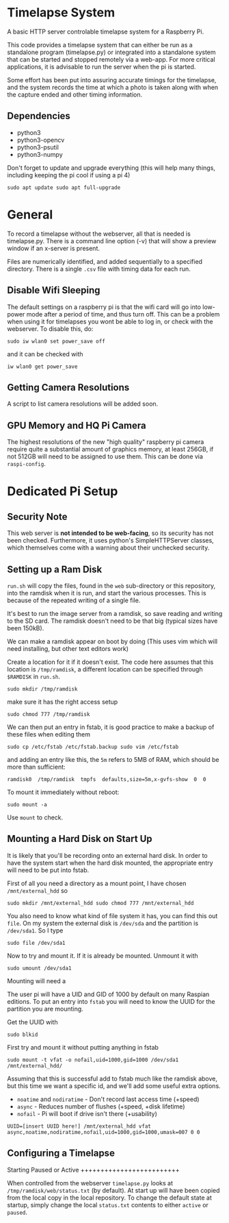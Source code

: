 Timelapse System
==================

A basic HTTP server controlable timelapse system for a Raspberry Pi.

This code provides a timelapse system that can either be run as a standalone 
program (timelapse.py) or integrated into a standalone system that can be 
started and stopped remotely via a web-app. For more critical applications,
it is advisable to run the server when the pi is started.

Some effort has been put into assuring accurate timings for the timelapse, 
and the system records the time at which a photo is taken along with when 
the capture ended and other timing information.

Dependencies
------------

* python3
* python3-opencv
* python3-psutil
* python3-numpy

Don't forget to update and upgrade everything (this will help many things, including keeping the pi cool if using a pi 4)

``
sudo apt update
sudo apt full-upgrade
``


General
=======

To record a timelapse without the webserver, all that is needed is timelapse.py.
There is a command line option (-v) that will show a preview window if an x-server is present.

Files are numerically identified, and added sequentially to a specified 
directory. There is a single  `.csv` file with timing data for each run.


Disable Wifi Sleeping
---------------------

The default settings on a raspberry pi is that the wifi card will go into 
low-power mode after a period of time, and thus turn off. This can be
a problem when using it for timelapses you wont be able to log in, or check
with the webserver. To disable this, do:

`sudo iw wlan0 set power_save off`

and it can be checked with

`iw wlan0 get power_save`


Getting Camera Resolutions
--------------------------

A script to list camera resolutions will be added soon.

GPU Memory and HQ Pi Camera
---------------------------

The highest resolutions of the new "high quality" raspberry pi camera require quite 
a substantial amount of graphics memory, at least 256GB, if not 512GB will need to 
be assigned to use them. This can be done via `raspi-config`.

Dedicated Pi Setup
==================

Security Note
-------------

This web server is **not intended to be web-facing**, so its security has not been checked. Furthermore, it uses python's
SimpleHTTPServer classes, which themselves come with a warning about their unchecked security.

Setting up a Ram Disk
---------------------

`run.sh` will copy the files, found in the `web` sub-directory or this repository,
into the ramdisk when it is run, and start the various processes. This is because of the repeated writing of a single file.

It's best to run the image server from a ramdisk, so save reading and writing to the SD card.
The ramdisk doesn't need to be that big (typical sizes have been 150kB).

We can make a ramdisk appear on boot by doing (This uses vim which will need installing, but other text editors work)

Create a location for it if it doesn't exist. The code here assumes that this location is `/tmp/ramdisk`,
a different location can be specified through `$RAMDISK` in `run.sh`.

``sudo mkdir /tmp/ramdisk``

make sure it has the right access setup

``sudo chmod 777 /tmp/ramdisk``

We can then put an entry in fstab, it is good practice to make a backup of these files when editing them


``
sudo cp /etc/fstab /etc/fstab.backup
sudo vim /etc/fstab
``

and adding an entry like this, the ``5m`` refers to 5MB of RAM, which should be more than sufficient:

``ramdisk0  /tmp/ramdisk  tmpfs  defaults,size=5m,x-gvfs-show  0  0``

To mount it immediately without reboot:

``sudo mount -a``

Use ``mount`` to check.


Mounting a Hard Disk on Start Up
--------------------------------

It is likely that you'll be recording onto an external hard disk. In order to have the system start when the hard disk mounted, the appropriate entry will need to be put into fstab.

First of all you need a directory as a mount point, I have chosen  `/mnt/external_hdd` so

``
sudo mkdir /mnt/external_hdd
sudo chmod 777 /mnt/external_hdd
``

You also need to know what kind of file system it has, you can find this out `file`.
On my system the external disk is `/dev/sda` and the partition is `/dev/sda1`. 
So I type

``sudo file /dev/sda1``

Now to try and mount it. If it is already be mounted. Unmount it with

``sudo umount /dev/sda1``

Mounting will need a 

The user pi will have a UID and GID of 1000 by default on many Raspian editions.
To put an entry into ``fstab`` you will need to know the UUID for the partition you are mounting.

Get the UUID with 

``sudo blkid``

First try and mount it without putting anything in fstab

``sudo mount -t vfat -o nofail,uid=1000,gid=1000 /dev/sda1 /mnt/external_hdd/``

Assuming that this is successful add to fstab much like the ramdisk above, 
but this time we want a specific id, and we'll add some useful extra options.

* ``noatime`` and ``nodiratime`` - Don't record last access time (+speed)
* ``async`` - Reduces number of flushes (+speed, +disk lifetime)
* ``nofail`` - Pi will boot if drive isn't there (+usability)

```
UUID=[insert UUID here!] /mnt/external_hdd vfat async,noatime,nodiratime,nofail,uid=1000,gid=1000,umask=007 0 0
```

Configuring a Timelapse
-----------------------


Starting Paused or Active
+++++++++++++++++++++++++

When controlled from the webserver `timelapse.py` looks at 
 `/tmp/ramdisk/web/status.txt` (by default). 
At start up will have been copied from the local copy in the 
local repository. To change the default state at startup, 
simply change the local `status.txt` contents to either 
`active` or `paused`.
